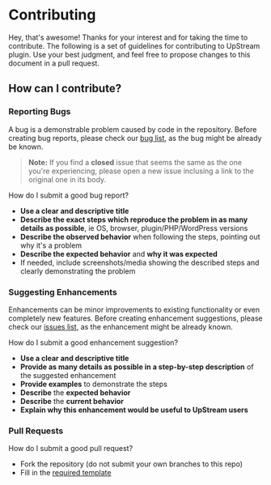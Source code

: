 # Contributing
Hey, that's awesome! Thanks for your interest and for taking the time to contribute.
The following is a set of guidelines for contributing to UpStream plugin. Use your best judgment, and feel free to propose changes to this document in a pull request.

## How can I contribute?
### Reporting Bugs
A bug is a demonstrable problem caused by code in the repository.
Before creating bug reports, please check our [bug list](https://github.com/upstreamplugin/UpStream/issues?q=is%3Aopen+is%3Aissue+label%3Atype%3Aissue%3Abug), as the bug might be already be known.

> **Note:** If you find a **closed** issue that seems the same as the one you're experiencing, please open a new issue inclusing a link to the original one in its body.

How do I submit a good bug report?
- **Use a clear and descriptive title**
- **Describe the exact steps which reproduce the problem in as many details as possible**, ie OS, browser, plugin/PHP/WordPress versions
- **Describe the observed behavior** when following the steps, pointing out why it's a problem
- **Describe the expected behavior** and **why it was expected**
- If needed, include screenshots/media showing the described steps and clearly demonstrating the problem

### Suggesting Enhancements
Enhancements can be minor improvements to existing functionality or even completely new features.
Before creating enhancement suggestions, please check our [issues list](https://github.com/upstreamplugin/UpStream/issues), as the enhancement might be already known.

How do I submit a good enhancement suggestion?
- **Use a clear and descriptive title**
- **Provide as many details as possible in a step-by-step description** of the suggested enhancement
- **Provide examples** to demonstrate the steps
- **Describe** the **expected behavior**
- **Describe** the **current behavior**
- **Explain why this enhancement would be useful to UpStream users**

### Pull Requests
How do I submit a good pull request?
- Fork the repository (do not submit your own branches to this repo)
- Fill in the [required template](https://github.com/upstreamplugin/UpStream/blob/master/.github/PULL_REQUEST_TEMPLATE.md)
